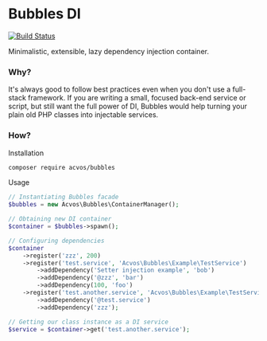 # Bubbles DI
[![Build Status](https://travis-ci.org/acvos/bubbles-container.svg?branch=master)](https://travis-ci.org/acvos/bubbles-container)

Minimalistic, extensible, lazy dependency injection container.

### Why?
It's always good to follow best practices even when you don't use a full-stack framework. If you are writing a small, focused back-end service or script, but still want the full power of DI, Bubbles would help turning your plain old PHP classes into injectable services.

### How?
Installation
```bash
composer require acvos/bubbles
```
Usage
```php
// Instantiating Bubbles facade
$bubbles = new Acvos\Bubbles\ContainerManager();

// Obtaining new DI container
$container = $bubbles->spawn();

// Configuring dependencies
$container
    ->register('zzz', 200)
    ->register('test.service', 'Acvos\Bubbles\Example\TestService')
        ->addDependency('Setter injection example', 'bob')
        ->addDependency('@zzz', 'bar')
        ->addDependency(100, 'foo')
    ->register('test.another.service', 'Acvos\Bubbles\Example\TestService')
        ->addDependency('@test.service')
        ->addDependency('zzz');

// Getting our class instance as a DI service
$service = $container->get('test.another.service');
```
